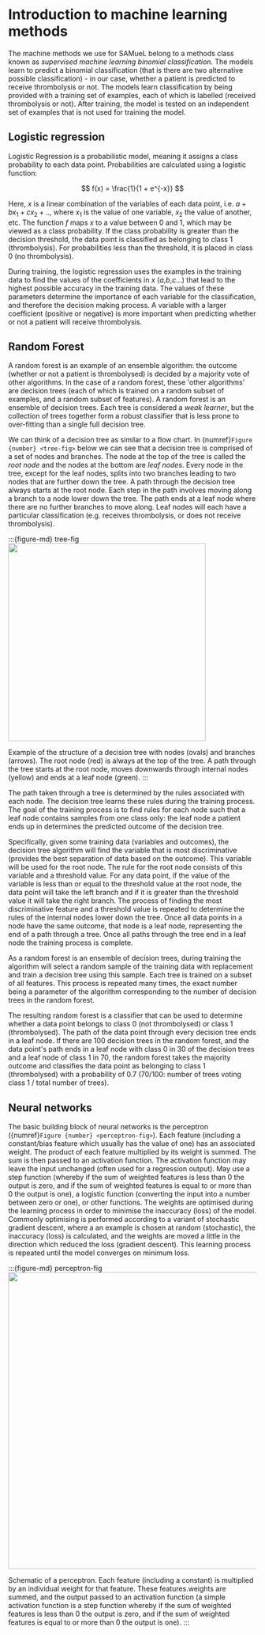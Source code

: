 # Introduction to machine learning methods

The machine methods we use for SAMueL belong to a methods class known as *supervised machine learning binomial classification*. The models learn to predict a binomial classification (that is there are two alternative possible classification) - in our case, whether a patient is predicted to receive thrombolysis or not. The models learn classification by being provided with a training set of examples, each of which is labelled (received thrombolysis or not). After training, the model is tested on an independent set of examples that is not used for training the model.

## Logistic regression

Logistic Regression is a probabilistic model, meaning it assigns a class probability to each data point. Probabilities are calculated using a logistic function:

$$
f(x) = \frac{1}{1 + e^{-x}}
$$

Here, $x$ is a linear combination of the variables of each data point, i.e. $a + bx_1 + cx_2 + ..$, where $x_1$ is the value of one variable, $x_2$ the value of another, etc. The function $f$ maps $x$ to a value between 0 and 1, which may be viewed as a class probability. If the class probability is greater than the decision threshold, the data point is classified as belonging to class 1 (thrombolysis). For probabilities less than the threshold, it is placed in class 0 (no thrombolysis). 

During training, the logistic regression uses the examples in the training data to find the values of the coefficients in $x$ ($a$,$b$,$c$...) that lead to the highest possible accuracy in the training data. The values of these parameters determine the importance of each variable for the classification, and therefore the decision making process. A variable with a larger coefficient (positive or negative) is more important when predicting whether or not a patient will receive thrombolysis.

## Random Forest 

A random forest is an example of an ensemble algorithm: the outcome (whether or not a patient is thrombolysed) is decided by a majority vote of other algorithms. In the case of a random forest, these 'other algorithms' are decision trees (each of which is trained on a random subset of examples, and a random subset of features). A random forest is an ensemble of decision trees. Each tree is considered a *weak learner*, but the collection of trees together form a robust classifier that is less prone to over-fitting than a single full decision tree.

We can think of a decision tree as similar to a flow chart. In {numref}`Figure {number} <tree-fig>` below we can see that a decision tree is comprised of a set of nodes and branches. The node at the top of the tree is called the *root node* and the nodes at the bottom are *leaf nodes*. Every node in the tree, except for the leaf nodes, splits into two branches leading to two nodes that are further down the tree. A path through the decision tree always starts at the root node. Each step in the path involves moving along a branch to a node lower down the tree. The path ends at a leaf node where there are no further branches to move along. Leaf nodes will each have a particular classification (e.g. receives thrombolysis, or does not receive thrombolysis).

:::{figure-md} tree-fig
<img src="./decision_tree.gv.png" width="400px">

Example of the structure of a decision tree with nodes (ovals) and branches (arrows). The root node (red) is always at the top of the tree. A path through the tree starts at the root node, moves downwards through internal nodes (yellow) and ends at a leaf node (green). 
:::

The path taken through a tree is determined by the rules associated with each node. The decision tree learns these rules during the training process. The goal of the training process is to find rules for each node such that a leaf node contains samples from one class only: the leaf node a patient ends up in determines the predicted outcome of the decision tree. 

Specifically, given some training data (variables and outcomes), the decision tree algorithm will find the variable that is most discriminative (provides the best separation of data based on the outcome). This variable will be used for the root node. The rule for the root node consists of this variable and a threshold value. For any data point, if the value of the variable is less than or equal to the threshold value at the root node, the data point will take the left branch and if it is greater than the threshold value it will take the right branch. The process of finding the most discriminative feature and a threshold value is repeated to determine the rules of the internal nodes lower down the tree. Once all data points in a node have the same outcome, that node is a leaf node, representing the end of a path through a tree. Once all paths through the tree end in a leaf node the training process is complete. 

As a random forest is an ensemble of decision trees, during training the algorithm will select a random sample of the training data with replacement and train a decision tree using this sample. Each tree is trained on a subset of all features. This process is repeated many times, the exact number being a parameter of the algorithm corresponding to the number of decision trees in the random forest. 

The resulting random forest is a classifier that can be used to determine whether a data point belongs to class 0 (not thrombolysed) or class 1 (thrombolysed). The path of the data point through every decision tree ends in a leaf node. If there are 100 decision trees in the random forest, and the data point's path ends in a leaf node with class 0 in 30 of the decision trees and a leaf node of class 1 in 70, the random forest takes the majority outcome and classifies the data point as belonging to class 1 (thrombolysed) with a probability of 0.7 (70/100: number of trees voting class 1 / total number of trees).

## Neural networks

The basic building block of neural networks is the perceptron ({numref}`Figure {number} <perceptron-fig>`). Each feature (including a constant/bias feature which usually has the value of one) has an associated weight. The product of each feature multiplied by its weight is summed. The sum is then passed to an activation function. The activation function may leave the input unchanged (often used for a regression output). May use a step function (whereby if the sum of weighted features is less than 0 the output is zero, and if the sum of weighted features is equal to or more than 0 the output is one), a logistic function (converting the input into a number between zero or one), or other functions. The weights are optimised during the learning process in order to minimise the inaccuracy (loss) of the model. Commonly optimising is performed according to a variant of stochastic gradient descent, where a an example is chosen at random (stochastic), the inaccuracy (loss) is calculated, and the weights are moved a little in the direction which reduced the loss (gradient descent). This learning process is repeated until the model converges on minimum loss.

:::{figure-md} perceptron-fig
<img src="./perceptron.png" width="600px">

Schematic of a perceptron. Each feature (including a constant) is multiplied by an individual weight for that feature. These features.weights are summed, and the output passed to an activation function (a simple activation function is a step function whereby if the sum of weighted features is less than 0 the output is zero, and if the sum of weighted features is equal to or more than 0 the output is one).
:::







